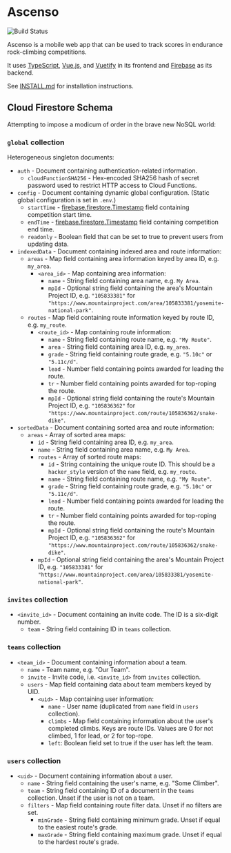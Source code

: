 # Ascenso

![Build Status](https://storage.googleapis.com/derat-build-badges/e9a38d2f-e27e-47cb-ad63-fc8ba84702ca.svg)

Ascenso is a mobile web app that can be used to track scores in endurance
rock-climbing competitions.

It uses [TypeScript], [Vue.js], and [Vuetify] in its frontend and [Firebase] as
its backend.

See [INSTALL.md] for installation instructions.

[TypeScript]: https://www.typescriptlang.org/
[Vue.js]: https://vuejs.org/
[Vuetify]: https://vuetifyjs.com/
[Firebase]: https://firebase.google.com/
[INSTALL.md]: ./INSTALL.md

## Cloud Firestore Schema

Attempting to impose a modicum of order in the brave new NoSQL world:

### `global` collection

Heterogeneous singleton documents:

*   `auth` - Document containing authentication-related information.
    *   `cloudFunctionSHA256` - Hex-encoded SHA256 hash of secret password used
        to restrict HTTP access to Cloud Functions.
*   `config` - Document containing dynamic global configuration. (Static global
    configuration is set in `.env`.)
    *   `startTime` - [firebase.firestore.Timestamp] field containing
        competition start time.
    *   `endTime` - [firebase.firestore.Timestamp] field containing competition
        end time.
    *   `readonly` - Boolean field that can be set to true to prevent users from
        updating data.
*   `indexedData` - Document containing indexed area and route information:
    *   `areas` - Map field containing area information keyed by area ID, e.g.
        `my_area`.
        *   `<area_id>` - Map containing area information:
            *   `name` - String field containing area name, e.g. `My Area`.
            *   `mpId` - Optional string field containing the area's Mountain
                Project ID, e.g. `"105833381"` for
                `"https://www.mountainproject.com/area/105833381/yosemite-national-park"`.
    *   `routes` - Map field containing route information keyed by route ID,
        e.g. `my_route`.
        *   `<route_id>` - Map containing route information:
            *   `name` - String field containing route name, e.g. `"My Route"`.
            *   `area` - String field containing area ID, e.g. `my_area`.
            *   `grade` - String field containing route grade, e.g. `"5.10c"` or
                `"5.11c/d"`.
            *   `lead` - Number field containing points awarded for leading the
                route.
            *   `tr` - Number field containing points awarded for top-roping the
                route.
            *   `mpId` - Optional string field containing the route's Mountain
                Project ID, e.g. `"105836362"` for
                `"https://www.mountainproject.com/route/105836362/snake-dike"`.
*   `sortedData` - Document containing sorted area and route information:
    *   `areas` - Array of sorted area maps:
        *   `id` - String field containing area ID, e.g. `my_area`.
        *   `name` - String field containing area name, e.g. `My Area`.
        *   `routes` - Array of sorted route maps:
            *   `id` - String containing the unique route ID. This should be a
                `hacker_style` version of the `name` field, e.g. `my_route`.
            *   `name` - String field containing route name, e.g. `"My Route"`.
            *   `grade` - String field containing route grade, e.g. `"5.10c"` or
                `"5.11c/d"`.
            *   `lead` - Number field containing points awarded for leading the
                route.
            *   `tr` - Number field containing points awarded for top-roping the
                route.
            *   `mpId` - Optional string field containing the route's Mountain
                Project ID, e.g. `"105836362"` for
                `"https://www.mountainproject.com/route/105836362/snake-dike"`.
        *   `mpId` - Optional string field containing the area's Mountain
            Project ID, e.g. `"105833381"` for
            `"https://www.mountainproject.com/area/105833381/yosemite-national-park"`.

[firebase.firestore.Timestamp]: https://firebase.google.com/docs/reference/js/firebase.firestore.Timestamp

### `invites` collection

*   `<invite_id>` - Document containing an invite code. The ID is a six-digit
    number.
    *   `team` - String field containing ID in `teams` collection.

### `teams` collection

*   `<team_id>` - Document containing information about a team.
    *   `name` - Team name, e.g. "Our Team".
    *   `invite` - Invite code, i.e. `<invite_id>` from `invites` collection.
    *   `users` - Map field containing data about team members keyed by UID.
        *   `<uid>` - Map containing user information:
            *   `name` - User name (duplicated from `name` field in `users`
                collection).
            *   `climbs` - Map field containing information about the user's
                completed climbs. Keys are route IDs. Values are 0 for not
                climbed, 1 for lead, or 2 for top-rope.
            *   `left`: Boolean field set to true if the user has left the team.

### `users` collection

*   `<uid>` - Document containing information about a user.
    *   `name` - String field containing the user's name, e.g. "Some Climber".
    *   `team` - String field containing ID of a document in the `teams`
        collection. Unset if the user is not on a team.
    *   `filters` - Map field containing route filter data. Unset if no filters
        are set.
        *   `minGrade` - String field containing minimum grade. Unset if equal
            to the easiest route's grade.
        *   `maxGrade` - String field containing maximum grade. Unset if equal
            to the hardest route's grade.
